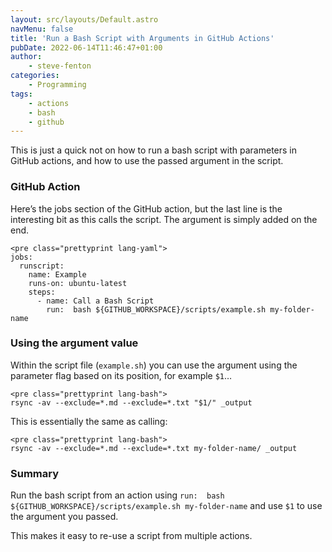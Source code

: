 ```yaml
---
layout: src/layouts/Default.astro
navMenu: false
title: 'Run a Bash Script with Arguments in GitHub Actions'
pubDate: 2022-06-14T11:46:47+01:00
author:
    - steve-fenton
categories:
    - Programming
tags:
    - actions
    - bash
    - github
---
```


This is just a quick not on how to run a bash script with parameters in GitHub actions, and how to use the passed argument in the script.

### GitHub Action

Here’s the jobs section of the GitHub action, but the last line is the interesting bit as this calls the script. The argument is simply added on the end.

```
<pre class="prettyprint lang-yaml">
jobs:
  runscript:
    name: Example
    runs-on: ubuntu-latest
    steps:
      - name: Call a Bash Script
        run:  bash ${GITHUB_WORKSPACE}/scripts/example.sh my-folder-name
```
### Using the argument value

Within the script file (`example.sh`) you can use the argument using the parameter flag based on its position, for example `$1`…

```
<pre class="prettyprint lang-bash">
rsync -av --exclude=*.md --exclude=*.txt "$1/" _output
```
This is essentially the same as calling:

```
<pre class="prettyprint lang-bash">
rsync -av --exclude=*.md --exclude=*.txt my-folder-name/ _output
```
### Summary

Run the bash script from an action using `run:  bash ${GITHUB_WORKSPACE}/scripts/example.sh my-folder-name` and use `$1` to use the argument you passed.

This makes it easy to re-use a script from multiple actions.